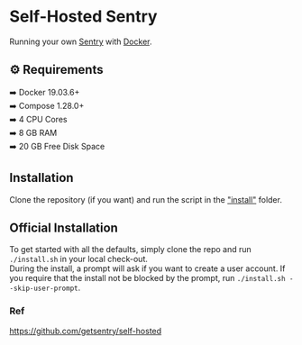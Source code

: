 # Self-Hosted Sentry

Running your own <a href="https://sentry.io">Sentry</a> with <a href="https://docker.io">Docker</a>.

## ⚙️ Requirements

➡️ Docker 19.03.6+<br>
➡️ Compose 1.28.0+<br>
➡️ 4 CPU Cores<br>
➡️ 8 GB RAM<br>
➡️ 20 GB Free Disk Space<br>

## Installation

Clone the repository (if you want) and run the script in the <a href="https://github.com/franchialan/sentry/install">"install"</a> folder.


## Official Installation

To get started with all the defaults, simply clone the repo and run <code>./install.sh</code> in your local check-out. <br>
During the install, a prompt will ask if you want to create a user account. If you require that the install not be blocked by the prompt, run <code>./install.sh --skip-user-prompt</code>. <br>

### Ref
https://github.com/getsentry/self-hosted

